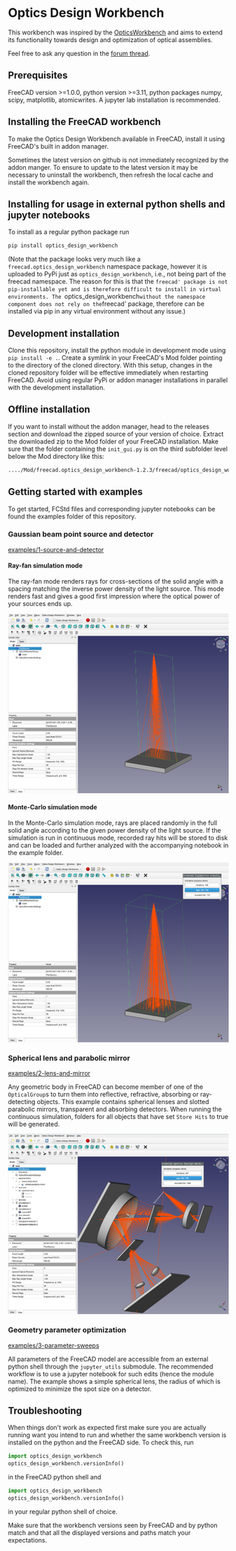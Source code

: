# Optics Design Workbench

This workbench was inspired by the [OpticsWorkbench](https://github.com/chbergmann/OpticsWorkbench) and aims to extend its functionality towards design and optimization of optical assemblies.

Feel free to ask any question in the [forum thread](https://forum.freecad.org/viewtopic.php?t=89264).


## Prerequisites

FreeCAD version >=1.0.0, python version >=3.11, python packages numpy, scipy, matplotlib, atomicwrites. A jupyter lab installation is recommended.


## Installing the FreeCAD workbench

To make the Optics Design Workbench available in FreeCAD, install it using FreeCAD's built in addon manager.

Sometimes the latest version on github is not immediately recognized by the addon manger. To ensure to update to the latest version it may be necessary to uninstall the workbench, then refresh the local cache and install the workbench again.


## Installing for usage in external python shells and jupyter notebooks

To install as a regular python package run

```bash
pip install optics_design_workbench
```

(Note that the package looks very much like a `freecad.optics_design_workbench` namespace package, however it is uploaded to PyPi just as `optics_design_workbench`, i.e., not being part of the freecad namespace. The reason for this is that the `freecad' package is not pip-installable yet and is therefore difficult to install in virtual environments. The `optics_design_workbench` without the namespace component does not rely on the `freecad' package, therefore can be installed via pip in any virtual environment without any issue.)


## Development installation

Clone this repository, install the python module in development mode using `pip install -e .`. Create a symlink in your FreeCAD's Mod folder pointing to the directory of the cloned directory. With this setup, changes in the cloned repository folder will be effective immediately when restarting FreeCAD. Avoid using regular PyPi or addon manager installations in parallel with the development installation.


## Offline installation

If you want to install without the addon manager, head to the releases section and download the zipped source of your version of choice. Extract the downloaded zip to the Mod folder of your FreeCAD installation. Make sure that the folder containing the `init_gui.py` is on the third subfolder level below the Mod directory like this:

```bash
..../Mod/freecad.optics_design_workbench-1.2.3/freecad/optics_design_workbench/init_gui.py
```


## Getting started with examples

To get started, FCStd files and corresponding jupyter notebooks can be found the examples folder of this repository.


### Gaussian beam point source and detector

[examples/1-source-and-detector](./examples/1-source-and-detector)

#### Ray-fan simulation mode

The ray-fan mode renders rays for cross-sections of the solid angle with a spacing matching the inverse power density of the light source. This mode renders fast and gives a good first impression where the optical power of your sources ends up.

![ray-fan mode screenshot](./examples/1-source-and-detector/screenshot-ray-fan.png)


#### Monte-Carlo simulation mode

In the Monte-Carlo simulation mode, rays are placed randomly in the full solid angle according to the given power density of the light source. If the simulation is run in continuous mode, recorded ray hits will be stored to disk and can be loaded and further analyzed with the accompanying notebook in the example folder.

![monte-carlo mode screenshot](./examples/1-source-and-detector/screenshot-monte-carlo.png)


### Spherical lens and parabolic mirror

[examples/2-lens-and-mirror](./examples/2-lens-and-mirror)

Any geometric body in FreeCAD can become member of one of the `OpticalGroup`s to turn them into reflective, refractive, absorbing or ray-detecting objects. This example contains spherical lenses and slotted parabolic mirrors, transparent and absorbing detectors. When running the continuous simulation, folders for all objects that have set `Store Hits` to true will be generated.

![lens and mirror screenshot](./examples/2-lens-and-mirror/screenshot.png)


### Geometry parameter optimization

[examples/3-parameter-sweeps](./examples/3-parameter-sweeps)

All parameters of the FreeCAD model are accessible from an external python shell through the `jupyter_utils` submodule. The recommended workflow is to use a jupyter notebook for such edits (hence the module name). The example shows a simple spherical lens, the radius of which is optimized to minimize the spot size on a detector.


## Troubleshooting

When things don't work as expected first make sure you are actually running want you intend to run and whether the same workbench version is installed on the python and the FreeCAD side. To check this, run

```python
import optics_design_workbench
optics_design_workbench.versionInfo()
```

in the FreeCAD python shell and

```python
import optics_design_workbench
optics_design_workbench.versionInfo()
```

in your regular python shell of choice.

Make sure that the workbench versions seen by FreeCAD and by python match and that all the displayed versions and paths match your expectations.
